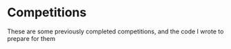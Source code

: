 # Competitions

These are some previously completed competitions, and the code I wrote to prepare for them
